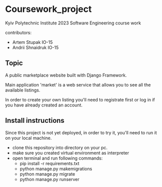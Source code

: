 # Coursework_project
Kyiv Polytechnic Institute 2023 Software Engineering course work

contributors:
- Artem Stupak IO-15
- Andrii Shnaidruk  IO-15
## Topic
A public marketplace website built with Django Framework.

Main application 'market' is a web service that allows you to see all the available listings.

In order to create your own listing you'll need to registrate first or log in if you have already created an account.


## Install instructions
Since this project is not yet deployed, in order to try it, you'll need to run it on your local machine.
- clone this repository into directory on your pc.
- make sure you created virtual environment as interpreter
- open terminal and run following commands:
  - pip install -r requirements.txt
  - python manage.py makemigrations
  - python manage.py migrate
  - python manage.py runserver
